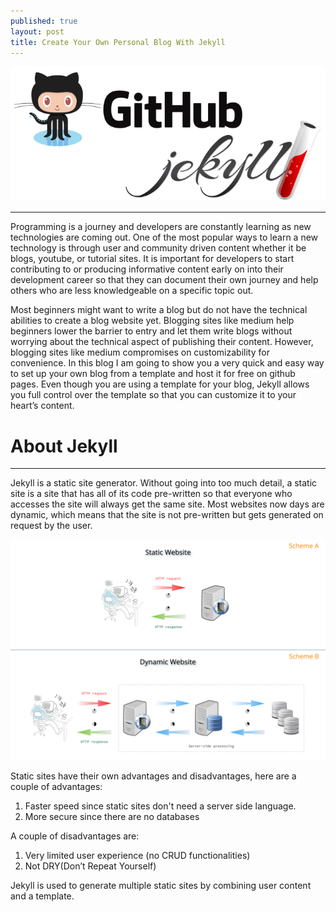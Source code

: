 ```yaml
---
published: true
layout: post
title: Create Your Own Personal Blog With Jekyll
---
```

![jekyll and github](../images/jekyll_github.png)

---
Programming is a journey and developers are constantly learning as new technologies are coming out. One of the most popular ways to learn a new technology is through user and community driven content whether it be blogs, youtube, or tutorial sites. It is important for developers to start contributing to or producing informative content early on into their development career so that they can document their own journey and help others who are less knowledgeable on a specific topic out. 
    
Most beginners might want to write a blog but do not have the technical abilities to create a blog website yet. Blogging sites like medium help beginners lower the barrier to entry and let them write blogs without worrying about the technical aspect of publishing their content. However, blogging sites like medium compromises on customizability for convenience. In this blog I am going to show you a very quick and easy way to set up your own blog from a template and host it for free on github pages. Even though you are using a template for your blog, Jekyll allows you full control over the template so that you can customize it to your heart’s content.

# About Jekyll
---
Jekyll is a static site generator. Without going into too much detail, a static site is a site that has all of its code pre-written so that everyone who accesses the site will always get the same site. Most websites now days are dynamic, which means that the site is not pre-written but gets generated on request by the user. 

![static vs dynamic](../images/part-1-dynamic-x-static-server.png)

Static sites have their own advantages and disadvantages, here are a couple of advantages:

1. Faster speed since static sites don't need a server side language.
2. More secure since there are no databases

A couple of disadvantages are:

1. Very limited user experience (no CRUD functionalities)
2. Not DRY(Don’t Repeat Yourself)

Jekyll is used to generate multiple static sites by combining user content and a template.
